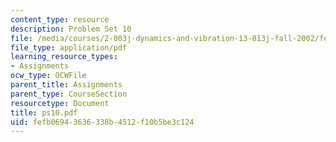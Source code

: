 ```yaml
---
content_type: resource
description: Problem Set 10
file: /media/courses/2-003j-dynamics-and-vibration-13-013j-fall-2002/fefb06943636338b4512f10b5be3c124_ps10.pdf
file_type: application/pdf
learning_resource_types:
- Assignments
ocw_type: OCWFile
parent_title: Assignments
parent_type: CourseSection
resourcetype: Document
title: ps10.pdf
uid: fefb0694-3636-338b-4512-f10b5be3c124
---
```

